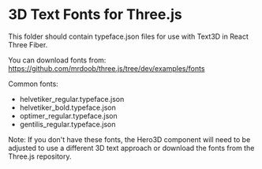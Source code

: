 # 3D Text Fonts for Three.js

This folder should contain typeface.json files for use with Text3D in React Three Fiber.

You can download fonts from:
https://github.com/mrdoob/three.js/tree/dev/examples/fonts

Common fonts:
- helvetiker_regular.typeface.json
- helvetiker_bold.typeface.json
- optimer_regular.typeface.json
- gentilis_regular.typeface.json

Note: If you don't have these fonts, the Hero3D component will need to be adjusted to use a different 3D text approach or download the fonts from the Three.js repository.

